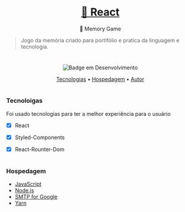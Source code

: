<h1 align="center"><a href="https://nodejs.org/en/docs/">🔗 React </a></h1><p align="center">👾 Memory Game</p>



> Jogo da memória criado para portifólio e pratica da linguagem e tecnologia.

#

 <div align="center">

![Badge em Desenvolvimento](http://img.shields.io/static/v1?label=STATUS&message=EM%20DESENVOLVIMENTO&color=GREEN&style=for-the-badge)

</div>

<p align="center">
 <a href="#tecnologias">Tecnologias</a> • 
 <a href="#hospedagem">Hospedagem</a> • 
 <a href="https://github.com/animavita/animavita](https://github.com/deviego/deviego)">Autor</a>
 
 # 

<h3 id="tecnologias">Tecnoloigas</h3>
<p>
Foi usado tecnologias para ter a melhor experiência para o usuário
</p>
 
- [x] React
- [x] Styled-Components
- [x] React-Rounter-Dom


#

<h3 id="hospedagem"> Hospedagem</h3>

- [JavaScript](https://developer.mozilla.org/en-US/docs/Web/javascript)
- [Node.js](https://nodejs.org/en/)
- [SMTP for Google](https://github.com/deviego/TransporterGmail)
- [Yarn](https://classic.yarnpkg.com/lang/en/docs/)

#

